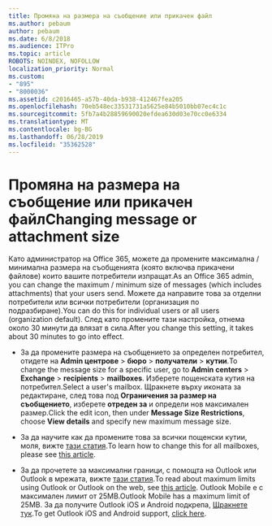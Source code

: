 ```yaml
---
title: Промяна на размера на съобщение или прикачен файл
ms.author: pebaum
author: pebaum
ms.date: 6/8/2018
ms.audience: ITPro
ms.topic: article
ROBOTS: NOINDEX, NOFOLLOW
localization_priority: Normal
ms.custom:
- "895"
- "8000036"
ms.assetid: c2016465-a57b-40da-b938-412467fea205
ms.openlocfilehash: 70eb548ec33531731a5625e84b5010bb07ec4c1c
ms.sourcegitcommit: 5fb7a4b28859690020efdea630d03e70cc0e6334
ms.translationtype: MT
ms.contentlocale: bg-BG
ms.lasthandoff: 06/28/2019
ms.locfileid: "35362528"
---
```

# <a name="changing-message-or-attachment-size"></a><span data-ttu-id="49cf5-102">Промяна на размера на съобщение или прикачен файл</span><span class="sxs-lookup"><span data-stu-id="49cf5-102">Changing message or attachment size</span></span>

<span data-ttu-id="49cf5-103">Като администратор на Office 365, можете да промените максимална / минимална размера на съобщенията (която включва прикачени файлове) които вашите потребители изпращат.</span><span class="sxs-lookup"><span data-stu-id="49cf5-103">As an Office 365 admin, you can change the maximum / minimum size of messages (which includes attachments) that your users send.</span></span> <span data-ttu-id="49cf5-104">Можете да направите това за отделни потребители или всички потребители (организация по подразбиране).</span><span class="sxs-lookup"><span data-stu-id="49cf5-104">You can do this for individual users or all users (organization default).</span></span> <span data-ttu-id="49cf5-105">След като промените тази настройка, отнема около 30 минути да влязат в сила.</span><span class="sxs-lookup"><span data-stu-id="49cf5-105">After you change this setting, it takes about 30 minutes to go into effect.</span></span>
  
- <span data-ttu-id="49cf5-106">За да промените размера на съобщението за определен потребител, отидете на **Admin центрове** \> **бюро** \> **получатели** \> **кутии**.</span><span class="sxs-lookup"><span data-stu-id="49cf5-106">To change the message size for a specific user, go to **Admin centers** \> **Exchange** \> **recipients** \> **mailboxes**.</span></span> <span data-ttu-id="49cf5-107">Изберете пощенската кутия на потребител.</span><span class="sxs-lookup"><span data-stu-id="49cf5-107">Select a user's mailbox.</span></span> <span data-ttu-id="49cf5-108">Щракнете върху иконата за редактиране, след това под **Ограничения за размер на съобщението**, изберете **отреден за** и определи нов максимален размер.</span><span class="sxs-lookup"><span data-stu-id="49cf5-108">Click the edit icon, then under **Message Size Restrictions**, choose **View details** and specify new maximum message size.</span></span>

- <span data-ttu-id="49cf5-109">За да научите как да промените това за всички пощенски кутии, моля, вижте [тази статия](https://www.microsoft.com/microsoft-365/blog/2015/04/15/office-365-now-supports-larger-email-messages-up-to-150-mb/).</span><span class="sxs-lookup"><span data-stu-id="49cf5-109">To learn how to change this for all mailboxes, please see [this article](https://www.microsoft.com/microsoft-365/blog/2015/04/15/office-365-now-supports-larger-email-messages-up-to-150-mb/).</span></span>

- <span data-ttu-id="49cf5-110">За да прочетете за максимални граници, с помощта на Outlook или Outlook в мрежата, вижте [тази статия](https://technet.microsoft.com/library/exchange-online-limits.aspx#MessageLimits).</span><span class="sxs-lookup"><span data-stu-id="49cf5-110">To read about maximum limits using Outlook or Outlook on the web, see [this article](https://technet.microsoft.com/library/exchange-online-limits.aspx#MessageLimits).</span></span> <span data-ttu-id="49cf5-111">Outlook Mobile е с максимален лимит от 25MB.</span><span class="sxs-lookup"><span data-stu-id="49cf5-111">Outlook Mobile has a maximum limit of 25MB.</span></span> <span data-ttu-id="49cf5-112">За да получите Outlook iOS и Android подкрепа, [Щракнете тук](https://support.office.com/article/Get-in-app-help-for-Outlook-for-iOS-and-Android-218a22d1-9fa5-4889-b689-de1c63493243).</span><span class="sxs-lookup"><span data-stu-id="49cf5-112">To get Outlook iOS and Android support, [click here](https://support.office.com/article/Get-in-app-help-for-Outlook-for-iOS-and-Android-218a22d1-9fa5-4889-b689-de1c63493243).</span></span>
